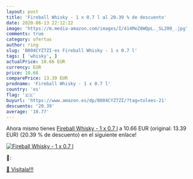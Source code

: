 ```yaml
---
layout: post
title: 'Fireball Whisky - 1 x 0.7 l al 20.39 % de descuento'
date: 2020-06-13 22:12:22
image: 'https://m.media-amazon.com/images/I/414MeZ8WQpL._SL200_.jpg'
comments: true
category: ofertas
author: ring
slug: 'B004CYZ7ZI-es Fireball Whisky - 1 x 0.7 l'
tags: [ 'whisky', ]
actualPrice: 10.66 EUR
currency: EUR
price: 10.66
comparePrice: 13.39 EUR
prodname: 'Fireball Whisky - 1 x 0.7 l'
country: 'es'
flag: '🇪🇸'
buyurl: 'https://www.amazon.es/dp/B004CYZ7ZI/?tag=tolees-21'
descuento: '20.39'
average: '10.77'
---
```


Ahora mismo tienes [Fireball Whisky - 1 x 0.7 l](https://www.amazon.es/dp/B004CYZ7ZI/?tag=tolees-21) a 10.66 EUR (original: 13.39 EUR) (20.39 %  de descuento) en el siguiente enlace!

[![Fireball Whisky - 1 x 0.7 l](https://m.media-amazon.com/images/I/414MeZ8WQpL._SL200_.jpg)](https://www.amazon.es/dp/B004CYZ7ZI/?tag=tolees-21)

🔎:


[🛒 Visítala!!!](https://www.amazon.es/dp/B004CYZ7ZI/?tag=tolees-21)
